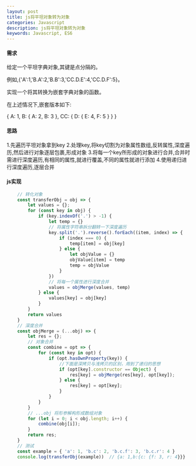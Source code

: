 ```yaml
---
layout: post
title: js将平坦对象转为对象
categories: Javascript
description: js将平坦对象转为对象
keywords: Javascript, ES6
---
```


#### 需求

给定一个平坦字典对象,其键是点分隔的。

例如,{'A':1,'B.A':2,'B.B':3,'CC.D.E':4,'CC.D.F':5}。

实现一个将其转换为嵌套字典对象的函数。

在上述情况下,嵌套版本如下:

{
    A: 1,
    B: {
        A: 2,
        B: 3
    },
    CC: {
        D: {
            E: 4,
            F: 5
        }
    }
}

#### 思路
1.先遍历平坦对象拿到key
2.处理key,将key切割为对象属性数组,反转属性,深度遍历,然后进行对象逐层包裹,形成对象
3.将每一个key所形成的对象进行合并,合并时需进行深度遍历,有相同的属性,就进行覆盖,不同的属性就进行添加
4.使用递归进行深度遍历,逐层合并

#### js实现
```js
    // 转化对象
    const transferObj = obj => {
        let values = {};
        for (const key in obj) {
            if (key.indexOf('.') > -1) {
                let temp = {}
                // 将属性字符串拆分翻转一下深度遍历
                key.split('.').reverse().forEach((item, index) => {
                    if (index === 0) {
                        temp[item] = obj[key]
                    } else {
                        let objValue = {}
                        objValue[item] = temp
                        temp = objValue
                    }
                })
                // 将每一个属性进行深度合并
                values = objMerge(values, temp)
            } else {
                values[key] = obj[key]
            }
        }
        return values
    }
    // 深度合并
    const objMerge = (...obj) => {
        let res = {};
        // 对象合并
        const combine = opt => {
            for (const key in opt) {
                if (opt.hasOwnProperty(key)) {
                    //下面是深拷贝与浅拷贝的区别，用到了递归的思想
                    if (opt[key].constructor == Object) {
                        res[key] = objMerge(res[key], opt[key]);
                    } else {
                        res[key] = opt[key];
                    }
                }
            }
        }
        // ...obj 将形参解构形成数组对象
        for (let i = 0; i < obj.length; i++) {
            combine(obj[i]);
        }
        return res;
    }
    // 测试
    const example = { 'a': 1, 'b.c': 2, 'b.c.f': 3, 'b.c.r': 4 }
    console.log(transferObj(example))  // {a: 1,b:{c: {f: 3, r: 4}}}
```


